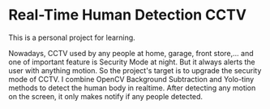 # Real-Time Human Detection CCTV
This is a personal project for learning.

Nowadays, CCTV used by any people at home, garage, front store,... and one of important feature is Security Mode at night. 
But it always alerts the user with anything motion. 
So the project's target is to upgrade the security mode of CCTV. 
I combine OpenCV Background Subtraction and Yolo-tiny methods to detect the human body in realtime. 
After detecting any motion on the screen, it only makes notify if any people detected.
